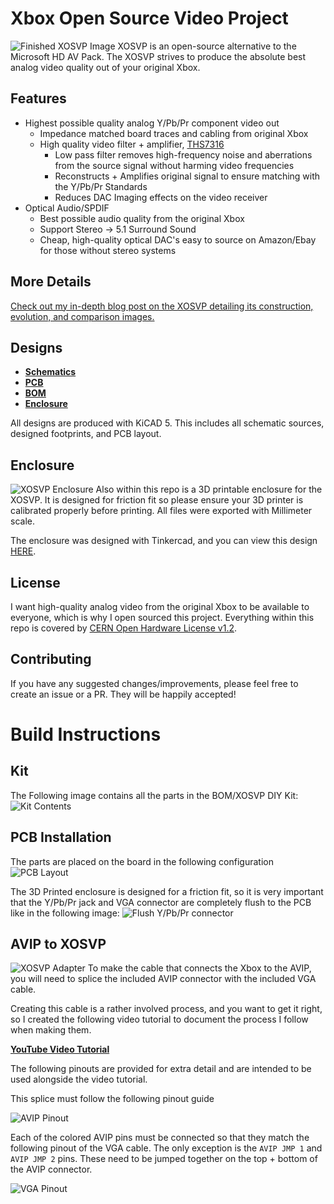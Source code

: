 # Xbox Open Source Video Project
![Finished XOSVP Image](/images/enclosure.jpg)
XOSVP is an open-source alternative to the Microsoft HD AV Pack. The XOSVP strives to produce the absolute best analog video quality out of your original Xbox.

## Features
- Highest possible quality analog Y/Pb/Pr component video out
    - Impedance matched board traces and cabling from original Xbox
    - High quality video filter + amplifier, [THS7316](https://www.ti.com/lit/ds/symlink/ths7316.pdf)
        - Low pass filter removes high-frequency noise and aberrations from the source signal without harming video frequencies
        - Reconstructs + Amplifies original signal to ensure matching with the Y/Pb/Pr Standards
        - Reduces DAC Imaging effects on the video receiver
- Optical Audio/SPDIF
    - Best possible audio quality from the original Xbox
    - Support Stereo -> 5.1 Surround Sound
    - Cheap, high-quality optical DAC's easy to source on Amazon/Ebay for those without stereo systems

## More Details
[Check out my in-depth blog post on the XOSVP detailing its construction, evolution, and comparison images.](https://blog.dtho.mp/2018/12/15/xosvp-intro/)

## Designs
- [**Schematics**](/xosvp.pdf)
- [**PCB**](/pcb.png)
- [**BOM**](/bom.csv)
- [**Enclosure**](/enclosure.obj)

All designs are produced with KiCAD 5. This includes all schematic sources, designed footprints, and PCB layout.

## Enclosure
![XOSVP Enclosure](/images/enclosure2.jpg)
Also within this repo is a 3D printable enclosure for the XOSVP. It is designed for friction fit so please ensure your 3D printer is calibrated properly before printing. All files were exported with Millimeter scale.

The enclosure was designed with Tinkercad, and you can view this design [HERE](https://www.tinkercad.com/things/6Rlx4JstT6S-xosvp-enclosure-v3).

## License
I want high-quality analog video from the original Xbox to be available to everyone, which is why I open sourced this project. Everything within this repo is covered by [CERN Open Hardware License v1.2](/LICENSE).

## Contributing
If you have any suggested changes/improvements, please feel free to create an issue or a PR. They will be happily accepted!

# Build Instructions

## Kit
The Following image contains all the parts in the BOM/XOSVP DIY Kit:
![Kit Contents](https://blog.dtho.mp/public/images/kit-contents.jpg)

## PCB Installation

The parts are placed on the board in the following configuration
![PCB Layout](/images/layout.png )

The 3D Printed enclosure is designed for a friction fit, so it is very important that the Y/Pb/Pr jack and VGA connector are completely flush to the PCB like in the following image:
![Flush Y/Pb/Pr connector](https://blog.dtho.mp/public/images/flush.jpg)

## AVIP to XOSVP
![XOSVP Adapter](https://blog.dtho.mp/public/images/xbox-to-vga.jpg)
To make the cable that connects the Xbox to the AVIP, you will need to splice the included AVIP connector with the included VGA cable.

Creating this cable is a rather involved process, and you want to get it right, so I created the following video tutorial to document the process I follow when making them.

[**YouTube Video Tutorial**](https://www.youtube.com/watch?v=ltjp-2m_H6U)

The following pinouts are provided for extra detail and are intended to be used alongside the video tutorial.

This splice must follow the following pinout guide

![AVIP Pinout](/images/avip-pinout.png)

Each of the colored AVIP pins must be connected so that they match the following pinout of the VGA cable. The only exception is the `AVIP JMP 1` and `AVIP JMP 2` pins. These need to be jumped together on the top + bottom of the AVIP connector.

![VGA Pinout](/images/vga-pinout.png)
